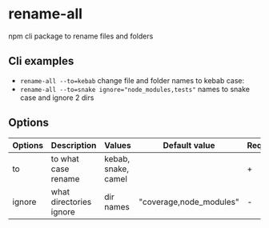 # rename-all

npm cli package to rename files and folders

## Cli examples

-   `rename-all --to=kebab` change file and folder names to kebab case:
-   `rename-all --to=snake ignore="node_modules,tests"` names to snake case and ignore 2 dirs

## Options

| Options | Description             | Values              | Default value           | Required |
| ------- | ----------------------- | ------------------- | ----------------------- | -------- |
| to      | to what case rename     | kebab, snake, camel |                         | +        |
| ignore  | what directories ignore | dir names           | "coverage,node_modules" | -        |
